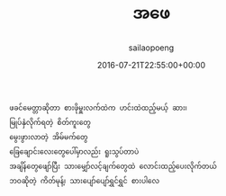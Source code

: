﻿---
_last_editor_used_jetpack: block-editor
_publicize_job_id: "59369905292"
_wp_old_date: "2021-06-09"
author: sailaopoeng
categories:
  - poems
date: "2016-07-21T22:55:00+00:00"
parent_post_id: null
post_id: "129"
timeline_notification: "1623195534"
title: အဖေ
url: /2016/07/22/အဖေ/

---
```
ဖခင်မေတ္တာဆိုတာ စားဖိုမှူးလက်ထဲက ဟင်းထဲထည့်မယ့် ဆား၊
မြုပ်နှံလိုက်ရတဲ့ စိတ်ကူးတွေ
မွေးဖွားလာတဲ့ အိမ်မက်တွေ
ခြေချောင်းလေးတွေပေါ်မှာလည်း ရူးသွပ်တာပဲ
အချိန်တွေဖျော်ပြီး သားမျှော်လင့်ချက်တွေထဲ လောင်းထည့်ပေးလိုက်တယ်
ဘဝဆိုတဲ့ ကိတ်မုန့်၊ သားပျော်ပျော်ရွှင်ရွှင် စားပါလေ

```
